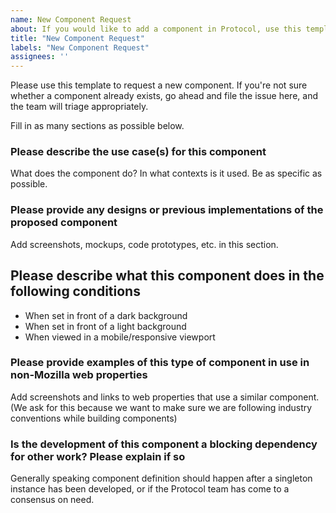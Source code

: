 ```yaml
---
name: New Component Request
about: If you would like to add a component in Protocol, use this template
title: "New Component Request"
labels: "New Component Request"
assignees: ''
---
```


Please use this template to request a new component.
If you're not sure whether a component already exists,
go ahead and file the issue here, and the team will triage appropriately.

Fill in as many sections as possible below.

### Please describe the use case(s) for this component

What does the component do? In what contexts is it used. Be as specific as possible.

### Please provide any designs or previous implementations of the proposed component

Add screenshots, mockups, code prototypes, etc. in this section.

## Please describe what this component does in the following conditions

* When set in front of a dark background
* When set in front of a light background
* When viewed in a mobile/responsive viewport

### Please provide examples of this type of component in use in non-Mozilla web properties

Add screenshots and links to web properties that use a similar component.
(We ask for this because we want to make sure we are following industry conventions while building components)

### Is the development of this component a blocking dependency for other work? Please explain if so

Generally speaking component definition should happen after a singleton instance has been developed,
or if the Protocol team has come to a consensus on need.


